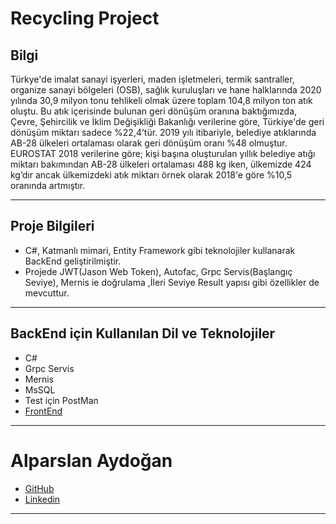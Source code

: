 # Recycling Project

## Bilgi
Türkye'de imalat sanayi işyerleri, maden işletmeleri, termik santraller, organize sanayi bölgeleri (OSB), sağlık kuruluşları ve hane halklarında 2020 yılında 30,9 milyon tonu tehlikeli olmak üzere toplam 104,8 milyon ton atık oluştu.  Bu atık içerisinde bulunan geri dönüşüm oranına baktığımızda, Çevre, Şehircilik ve İklim Değişikliği Bakanlığı verilerine göre, Türkiye'de geri dönüşüm miktarı sadece %22,4’tür. 2019 yılı itibariyle, belediye atıklarında AB-28 ülkeleri ortalaması olarak geri dönüşüm oranı %48 olmuştur. EUROSTAT 2018 verilerine göre; kişi başına oluşturulan yıllık belediye atığı miktarı bakımından AB-28 ülkeleri ortalaması 488 kg iken, ülkemizde 424 kg’dır ancak ülkemizdeki atık miktarı örnek olarak 2018'e göre %10,5 oranında artmıştır.
*** 
## Proje Bilgileri
* C#, Katmanlı mimari, Entity Framework gibi teknolojiler kullanarak BackEnd geliştirilmiştir.
* Projede JWT(Jason Web Token), Autofac, Grpc Servis(Başlangıç Seviye), Mernis ie doğrulama ,İleri Seviye Result yapısı gibi özellikler de mevcuttur. 
***
## BackEnd için Kullanılan Dil ve Teknolojiler
* C#
* Grpc Servis
* Mernis
* MsSQL
* Test için PostMan
* [FrontEnd](https://github.com/Alparslan524/RecyclingProject_Frontend)
***

# Alparslan Aydoğan
- [GitHub](https://github.com/Alparslan524)
- [Linkedin](https://www.linkedin.com/in/alparslan-aydoğan-6038771bb/)
***
